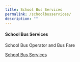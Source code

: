 ```yaml
---
title: School Bus Services
permalink: /schoolbusservices/
description: ""
---
```

#### School Bus Services

School Bus Operator and Bus Fare

[School Bus Services]()